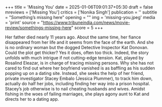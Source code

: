 +++
title = 'Missing You'
date = 2025-01-06T09:01:37+05:30
draft = false
mreviews = ['Missing You']
critics = ['Nonika Singh']
publication = ''
subtitle = "Something’s missing here"
opening = ""
img = 'missing-you.jpeg'
media = 'print'
source = "https://www.tribuneindia.com/news/movie-review/somethings-missing-here"
score = 5
+++

Her father died nearly 11 years ago. About the same time, her fiance disappeared from her life and it seems from the face of the earth. And she is no ordinary woman but the dogged Detective Inspector Kat Donovan. Could the plot get thicker? Yes it does, often too thick. Indeed, the story unfolds with much intrigue if not cutting-edge tension. Kat, played by Rosalind Eleazar, is in charge of tracing missing persons. Why she has not cared to find out where her boyfriend vanished is as baffling as his sudden popping up on a dating site. Instead, she seeks the help of her friend, private investigator Stacey Embalo (Jessica Plummer), to track him down, actually do half her jobs, including finding her way into a prison hospital. Stacey’s job otherwise is to nail cheating husbands and wives. Amidst fishing in the woes of failing marriages, she plays agony aunt to Kat and directs her to a dating app.
